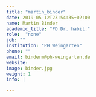```yaml
---
title: "martin_binder"
date: 2019-05-12T23:54:35+02:00
name: Martin Binder
academic_title: "PD Dr. habil."
role:  "none"
job: ""
institution: "PH Weingarten"
phone: ""
email: binderm@ph-weingarten.de
website:
image: binder.jpg
weight: 1
info: |

---
```

